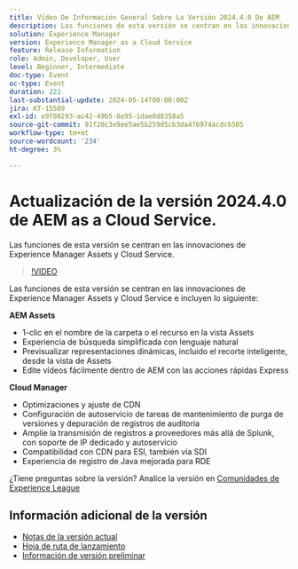 ```yaml
---
title: Vídeo De Información General Sobre La Versión 2024.4.0 De AEM
description: Las funciones de esta versión se centran en las innovaciones de Experience Manager Assets y Cloud Service e incluyen lo siguiente:AEM Assets:1 clic en el nombre de recursos/carpetas en la vista de AssetsExperiencia de búsqueda simplificada con lenguaje naturalPrevisualización de representaciones dinámicas, incluido Recorte inteligente, desde la vista de Assets Editar vídeos fácilmente dentro de AEM con Acciones rápidas de ExpressCloud Manager:Optimizaciones y ajuste de CDNConfiguración de autoservicio de tareas de mantenimiento de purga de versiones y depuración de registros de auditoríaAmpliar la transmisión de registros a proveedores más allá de Splunk, con autoservicio y compatibilidad con IP dedicadaCompatibilidad con CDN para ESI, también mediante SDIExperiencia de registro de Java mejorada para RDE
solution: Experience Manager
version: Experience Manager as a Cloud Service
feature: Release Information
role: Admin, Developer, User
level: Beginner, Intermediate
doc-type: Event
oc-type: Event
duration: 222
last-substantial-update: 2024-05-14T00:00:00Z
jira: KT-15509
exl-id: e9f80293-ac42-49b5-8e95-1dae0d8358a5
source-git-commit: 91f20c3e9ee5ae5b259d5cb3da476974acdc6585
workflow-type: tm+mt
source-wordcount: '234'
ht-degree: 3%

---
```


# Actualización de la versión 2024.4.0 de AEM as a Cloud Service.

Las funciones de esta versión se centran en las innovaciones de Experience Manager Assets y Cloud Service.

>[!VIDEO](https://video.tv.adobe.com/v/3429111/?learn=on)

Las funciones de esta versión se centran en las innovaciones de Experience Manager Assets y Cloud Service e incluyen lo siguiente:

**AEM Assets**
* 1-clic en el nombre de la carpeta o el recurso en la vista Assets
* Experiencia de búsqueda simplificada con lenguaje natural
* Previsualizar representaciones dinámicas, incluido el recorte inteligente, desde la vista de Assets
* Edite vídeos fácilmente dentro de AEM con las acciones rápidas Express

**Cloud Manager**
* Optimizaciones y ajuste de CDN
* Configuración de autoservicio de tareas de mantenimiento de purga de versiones y depuración de registros de auditoría
* Amplíe la transmisión de registros a proveedores más allá de Splunk, con soporte de IP dedicado y autoservicio
* Compatibilidad con CDN para ESI, también vía SDI
* Experiencia de registro de Java mejorada para RDE

¿Tiene preguntas sobre la versión?  Analice la versión en [Comunidades de Experience League](https://adobe.ly/44Ofo8H)

## Información adicional de la versión

* [Notas de la versión actual](https://experienceleague.adobe.com/docs/experience-manager-cloud-service/content/release-notes/home.html?lang=es)
* [Hoja de ruta de lanzamiento](https://experienceleague.adobe.com/docs/experience-manager-release-information/aem-release-updates/update-releases-roadmap.html?lang=es)
* [Información de versión preliminar](https://experienceleague.adobe.com/docs/experience-manager-cloud-service/content/release-notes/prerelease.html?lang=es)

